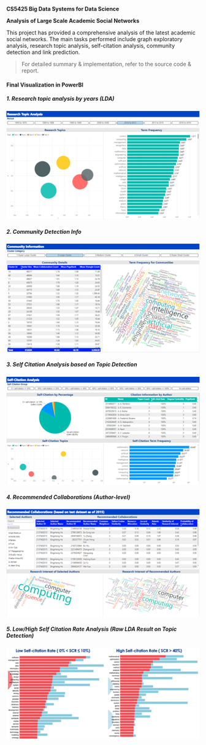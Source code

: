 **CS5425 Big Data Systems for Data Science**

**Analysis of Large Scale Academic Social Networks**

This project has provided a comprehensive analysis of the latest academic social networks. The main tasks performed include graph exploratory analysis, research topic analysis, self-citation analysis, community detection and link prediction. 

> For detailed summary & implementation, refer to the source code & report.

#### Final Visualization in PowerBI

##### 1. Research topic analysis by years (LDA)

![Test Image 1](images/research-topic-analysis.png)

##### 2. Community Detection Info

![Test Image 2](images/community-information.png)

##### 3. Self Citation Analysis based on Topic Detection

![Test Image 2](images/self-citation-analysis.png)

##### 4. Recommended Collaborations (Author-level)

![Test Image 2](images/recommended-collaborations.png)



##### **5. Low/High Self Citation Rate Analysis (Raw LDA Result on Topic Detection)**

![Test Image 2](images/self-citation-LDA-result.png)

 